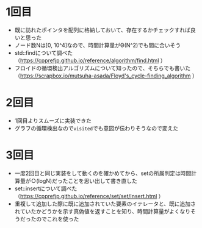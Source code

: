 # 1回目
- 既に訪れたポインタを配列に格納しておいて、存在するかチェックすれば良いと思った
- ノード数Nは[0, 10^4]なので、時間計算量がΘ(N^2)でも間に合いそう
- std::findについて調べた（https://cpprefjp.github.io/reference/algorithm/find.html ）
- フロイドの循環検出アルゴリズムについて知ったので、そちらでも書いた（https://scrapbox.io/mutsuha-asada/Floyd's_cycle-finding_algorithm ）

# 2回目
- 1回目よりスムーズに実装できた
- グラフの循環検出なので`visited`でも意図が伝わりそうなので変えた

# 3回目
- 一度2回目と同じ実装をして動くのを確かめてから、setの所属判定は時間計算量がＯ(logN)だったことを思い出して書き直した
- set::insertについて調べた（https://cpprefjp.github.io/reference/set/set/insert.html ）
- 重複して追加した際に既に追加されていた要素のイテレータと、既に追加されていたかどうかを示す真偽値を返すことを知り、時間計算量がよくなりそうだったのでこれを使った

